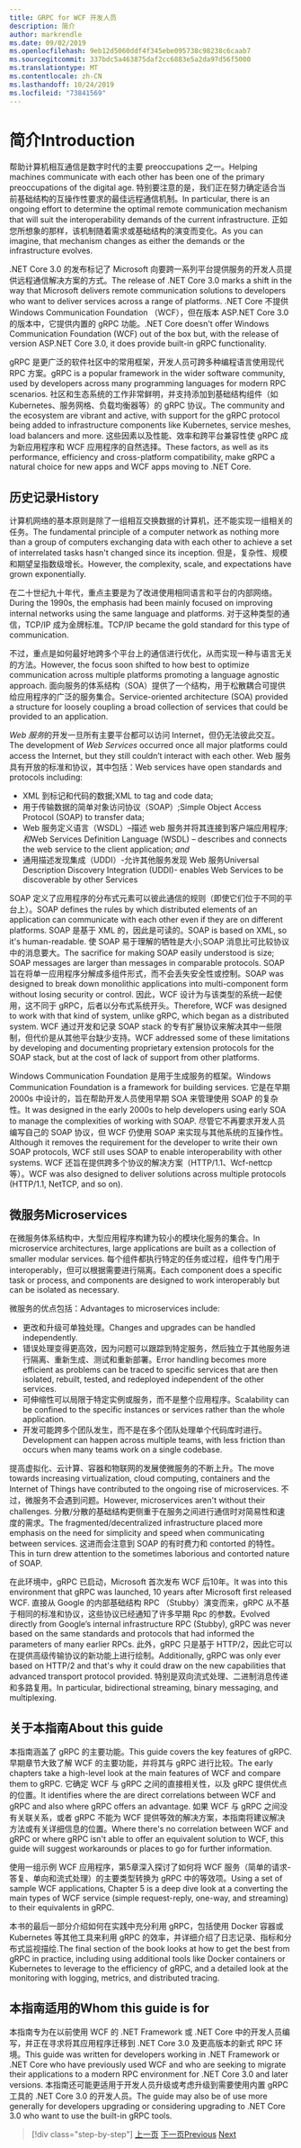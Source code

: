 ```yaml
---
title: GRPC for WCF 开发人员
description: 简介
author: markrendle
ms.date: 09/02/2019
ms.openlocfilehash: 9eb12d5060ddf4f345ebe095738c98238c6caab7
ms.sourcegitcommit: 337bdc5a463875daf2cc6883e5a2da97d56f5000
ms.translationtype: MT
ms.contentlocale: zh-CN
ms.lasthandoff: 10/24/2019
ms.locfileid: "73841569"
---
```

# <a name="introduction"></a><span data-ttu-id="55a81-103">简介</span><span class="sxs-lookup"><span data-stu-id="55a81-103">Introduction</span></span>

<span data-ttu-id="55a81-104">帮助计算机相互通信是数字时代的主要 preoccupations 之一。</span><span class="sxs-lookup"><span data-stu-id="55a81-104">Helping machines communicate with each other has been one of the primary preoccupations of the digital age.</span></span> <span data-ttu-id="55a81-105">特别要注意的是，我们正在努力确定适合当前基础结构的互操作性要求的最佳远程通信机制。</span><span class="sxs-lookup"><span data-stu-id="55a81-105">In particular, there is an ongoing effort to determine the optimal remote communication mechanism that will suit the interoperability demands of the current infrastructure.</span></span> <span data-ttu-id="55a81-106">正如您所想象的那样，该机制随着需求或基础结构的演变而变化。</span><span class="sxs-lookup"><span data-stu-id="55a81-106">As you can imagine, that mechanism changes as either the demands or the infrastructure evolves.</span></span>

<span data-ttu-id="55a81-107">.NET Core 3.0 的发布标记了 Microsoft 向要跨一系列平台提供服务的开发人员提供远程通信解决方案的方式。</span><span class="sxs-lookup"><span data-stu-id="55a81-107">The release of .NET Core 3.0 marks a shift in the way that Microsoft delivers remote communication solutions to developers who want to deliver services across a range of platforms.</span></span> <span data-ttu-id="55a81-108">.NET Core 不提供 Windows Communication Foundation （WCF），但在版本 ASP.NET Core 3.0 的版本中，它提供内置的 gRPC 功能。</span><span class="sxs-lookup"><span data-stu-id="55a81-108">.NET Core doesn't offer Windows Communication Foundation (WCF) out of the box but, with the release of version ASP.NET Core 3.0, it does provide built-in gRPC functionality.</span></span>

<span data-ttu-id="55a81-109">gRPC 是更广泛的软件社区中的常用框架，开发人员可跨多种编程语言使用现代 RPC 方案。</span><span class="sxs-lookup"><span data-stu-id="55a81-109">gRPC is a popular framework in the wider software community, used by developers across many programming languages for modern RPC scenarios.</span></span> <span data-ttu-id="55a81-110">社区和生态系统的工作非常鲜明，并支持添加到基础结构组件（如 Kubernetes、服务网格、负载均衡器等）的 gRPC 协议。</span><span class="sxs-lookup"><span data-stu-id="55a81-110">The community and the ecosystem are vibrant and active, with support for the gRPC protocol being added to infrastructure components like Kubernetes, service meshes, load balancers and more.</span></span> <span data-ttu-id="55a81-111">这些因素以及性能、效率和跨平台兼容性使 gRPC 成为新应用程序和 WCF 应用程序的自然选择。</span><span class="sxs-lookup"><span data-stu-id="55a81-111">These factors, as well as its performance, efficiency and cross-platform compatibility, make gRPC a natural choice for new apps and WCF apps moving to .NET Core.</span></span>

## <a name="history"></a><span data-ttu-id="55a81-112">历史记录</span><span class="sxs-lookup"><span data-stu-id="55a81-112">History</span></span>

<span data-ttu-id="55a81-113">计算机网络的基本原则是除了一组相互交换数据的计算机，还不能实现一组相关的任务。</span><span class="sxs-lookup"><span data-stu-id="55a81-113">The fundamental principle of a computer network as nothing more than a group of computers exchanging data with each other to achieve a set of interrelated tasks hasn't changed since its inception.</span></span> <span data-ttu-id="55a81-114">但是，复杂性、规模和期望呈指数级增长。</span><span class="sxs-lookup"><span data-stu-id="55a81-114">However, the complexity, scale, and expectations have grown exponentially.</span></span>  

<span data-ttu-id="55a81-115">在二十世纪九十年代，重点主要是为了改进使用相同语言和平台的内部网络。</span><span class="sxs-lookup"><span data-stu-id="55a81-115">During the 1990s, the emphasis had been mainly focused on improving internal networks using the same language and platforms.</span></span> <span data-ttu-id="55a81-116">对于这种类型的通信，TCP/IP 成为金牌标准。</span><span class="sxs-lookup"><span data-stu-id="55a81-116">TCP/IP became the gold standard for this type of communication.</span></span>

<span data-ttu-id="55a81-117">不过，重点是如何最好地跨多个平台上的通信进行优化，从而实现一种与语言无关的方法。</span><span class="sxs-lookup"><span data-stu-id="55a81-117">However, the focus soon shifted to how best to optimize communication across multiple platforms promoting a language agnostic approach.</span></span> <span data-ttu-id="55a81-118">面向服务的体系结构（SOA）提供了一个结构，用于松散耦合可提供给应用程序的广泛的服务集合。</span><span class="sxs-lookup"><span data-stu-id="55a81-118">Service-oriented architecture (SOA) provided a structure for loosely coupling a broad collection of services that could be provided to an application.</span></span>

<span data-ttu-id="55a81-119">*Web 服务*的开发一旦所有主要平台都可以访问 Internet，但仍无法彼此交互。</span><span class="sxs-lookup"><span data-stu-id="55a81-119">The development of *Web Services* occurred once all major platforms could access the Internet, but they still couldn’t interact with each other.</span></span> <span data-ttu-id="55a81-120">Web 服务具有开放的标准和协议，其中包括：</span><span class="sxs-lookup"><span data-stu-id="55a81-120">Web services have open standards and protocols including:</span></span>

- <span data-ttu-id="55a81-121">XML 到标记和代码的数据;</span><span class="sxs-lookup"><span data-stu-id="55a81-121">XML to tag and code data;</span></span>
- <span data-ttu-id="55a81-122">用于传输数据的简单对象访问协议（SOAP）;</span><span class="sxs-lookup"><span data-stu-id="55a81-122">Simple Object Access Protocol (SOAP) to transfer data;</span></span>
- <span data-ttu-id="55a81-123">Web 服务定义语言（WSDL）–描述 web 服务并将其连接到客户端应用程序;*和*</span><span class="sxs-lookup"><span data-stu-id="55a81-123">Web Services Definition Language (WSDL) – describes and connects the web service to the client application; *and*</span></span>
- <span data-ttu-id="55a81-124">通用描述发现集成（UDDI）-允许其他服务发现 Web 服务</span><span class="sxs-lookup"><span data-stu-id="55a81-124">Universal Description Discovery Integration (UDDI)- enables Web Services to be discoverable by other Services</span></span>

<span data-ttu-id="55a81-125">SOAP 定义了应用程序的分布式元素可以彼此通信的规则（即使它们位于不同的平台上）。</span><span class="sxs-lookup"><span data-stu-id="55a81-125">SOAP defines the rules by which distributed elements of an application can communicate with each other even if they are on different platforms.</span></span> <span data-ttu-id="55a81-126">SOAP 是基于 XML 的，因此是可读的。</span><span class="sxs-lookup"><span data-stu-id="55a81-126">SOAP is based on XML, so it's human-readable.</span></span> <span data-ttu-id="55a81-127">使 SOAP 易于理解的牺牲是大小;SOAP 消息比可比较协议中的消息要大。</span><span class="sxs-lookup"><span data-stu-id="55a81-127">The sacrifice for making SOAP easily understood is size; SOAP messages are larger than messages in comparable protocols.</span></span> <span data-ttu-id="55a81-128">SOAP 旨在将单一应用程序分解成多组件形式，而不会丢失安全性或控制。</span><span class="sxs-lookup"><span data-stu-id="55a81-128">SOAP was designed to break down monolithic applications into multi-component form without losing security or control.</span></span> <span data-ttu-id="55a81-129">因此，WCF 设计为与该类型的系统一起使用，这不同于 gRPC，后者以分布式系统开头。</span><span class="sxs-lookup"><span data-stu-id="55a81-129">Therefore, WCF was designed to work with that kind of system, unlike gRPC, which began as a distributed system.</span></span> <span data-ttu-id="55a81-130">WCF 通过开发和记录 SOAP stack 的专有扩展协议来解决其中一些限制，但代价是从其他平台缺少支持。</span><span class="sxs-lookup"><span data-stu-id="55a81-130">WCF addressed some of these limitations by developing and documenting proprietary extension protocols for the SOAP stack, but at the cost of lack of support from other platforms.</span></span>

<span data-ttu-id="55a81-131">Windows Communication Foundation 是用于生成服务的框架。</span><span class="sxs-lookup"><span data-stu-id="55a81-131">Windows Communication Foundation is a framework for building services.</span></span> <span data-ttu-id="55a81-132">它是在早期2000s 中设计的，旨在帮助开发人员使用早期 SOA 来管理使用 SOAP 的复杂性。</span><span class="sxs-lookup"><span data-stu-id="55a81-132">It was designed in the early 2000s to help developers using early SOA to manage the complexities of working with SOAP.</span></span> <span data-ttu-id="55a81-133">尽管它不再要求开发人员编写自己的 SOAP 协议，但 WCF 仍使用 SOAP 来实现与其他系统的互操作性。</span><span class="sxs-lookup"><span data-stu-id="55a81-133">Although it removes the requirement for the developer to write their own SOAP protocols, WCF still uses SOAP to enable interoperability with other systems.</span></span> <span data-ttu-id="55a81-134">WCF 还旨在提供跨多个协议的解决方案（HTTP/1.1、Wcf-nettcp 等）。</span><span class="sxs-lookup"><span data-stu-id="55a81-134">WCF was also designed to deliver solutions across multiple protocols (HTTP/1.1, NetTCP, and so on).</span></span>

## <a name="microservices"></a><span data-ttu-id="55a81-135">微服务</span><span class="sxs-lookup"><span data-stu-id="55a81-135">Microservices</span></span>

<span data-ttu-id="55a81-136">在微服务体系结构中，大型应用程序构建为较小的模块化服务的集合。</span><span class="sxs-lookup"><span data-stu-id="55a81-136">In microservice architectures, large applications are built as a collection of smaller modular services.</span></span> <span data-ttu-id="55a81-137">每个组件都执行特定的任务或过程，组件专门用于 interoperably，但可以根据需要进行隔离。</span><span class="sxs-lookup"><span data-stu-id="55a81-137">Each component does a specific task or process, and components are designed to work interoperably but can be isolated as necessary.</span></span>

<span data-ttu-id="55a81-138">微服务的优点包括：</span><span class="sxs-lookup"><span data-stu-id="55a81-138">Advantages to microservices include:</span></span>

- <span data-ttu-id="55a81-139">更改和升级可单独处理。</span><span class="sxs-lookup"><span data-stu-id="55a81-139">Changes and upgrades can be handled independently.</span></span>
- <span data-ttu-id="55a81-140">错误处理变得更高效，因为问题可以跟踪到特定服务，然后独立于其他服务进行隔离、重新生成、测试和重新部署。</span><span class="sxs-lookup"><span data-stu-id="55a81-140">Error handling becomes more efficient as problems can be traced to specific services that are then isolated, rebuilt, tested, and redeployed independent of the other services.</span></span>
- <span data-ttu-id="55a81-141">可伸缩性可以局限于特定实例或服务，而不是整个应用程序。</span><span class="sxs-lookup"><span data-stu-id="55a81-141">Scalability can be confined to the specific instances or services rather than the whole application.</span></span>
- <span data-ttu-id="55a81-142">开发可能跨多个团队发生，而不是在多个团队处理单个代码库时进行。</span><span class="sxs-lookup"><span data-stu-id="55a81-142">Development can happen across multiple teams, with less friction than occurs when many teams work on a single codebase.</span></span>

<span data-ttu-id="55a81-143">提高虚拟化、云计算、容器和物联网的发展使微服务的不断上升。</span><span class="sxs-lookup"><span data-stu-id="55a81-143">The move towards increasing virtualization, cloud computing, containers and the Internet of Things have contributed to the ongoing rise of microservices.</span></span> <span data-ttu-id="55a81-144">不过，微服务不会遇到问题。</span><span class="sxs-lookup"><span data-stu-id="55a81-144">However, microservices aren't without their challenges.</span></span> <span data-ttu-id="55a81-145">分散/分散的基础结构更侧重于在服务之间进行通信时对简易性和速度的需求。</span><span class="sxs-lookup"><span data-stu-id="55a81-145">The fragmented/decentralized infrastructure placed more emphasis on the need for simplicity and speed when communicating between services.</span></span> <span data-ttu-id="55a81-146">这进而会注意到 SOAP 的有时费力和 contorted 的特性。</span><span class="sxs-lookup"><span data-stu-id="55a81-146">This in turn drew attention to the sometimes laborious and contorted nature of SOAP.</span></span>

<span data-ttu-id="55a81-147">在此环境中，gRPC 已启动，Microsoft 首次发布 WCF 后10年。</span><span class="sxs-lookup"><span data-stu-id="55a81-147">It was into this environment that gRPC was launched, 10 years after Microsoft first released WCF.</span></span> <span data-ttu-id="55a81-148">直接从 Google 的内部基础结构 RPC （Stubby）演变而来，gRPC 从不基于相同的标准和协议，这些协议已经通知了许多早期 Rpc 的参数。</span><span class="sxs-lookup"><span data-stu-id="55a81-148">Evolved directly from Google’s internal infrastructure RPC (Stubby), gRPC was never based on the same standards and protocols that had informed the parameters of many earlier RPCs.</span></span> <span data-ttu-id="55a81-149">此外，gRPC 只是基于 HTTP/2，因此它可以在提供高级传输协议的新功能上进行绘制。</span><span class="sxs-lookup"><span data-stu-id="55a81-149">Additionally, gRPC was only ever based on HTTP/2 and that's why it could draw on the new capabilities that advanced transport protocol provided.</span></span> <span data-ttu-id="55a81-150">特别是双向流式处理、二进制消息传递和多路复用。</span><span class="sxs-lookup"><span data-stu-id="55a81-150">In particular, bidirectional streaming, binary messaging, and multiplexing.</span></span>

## <a name="about-this-guide"></a><span data-ttu-id="55a81-151">关于本指南</span><span class="sxs-lookup"><span data-stu-id="55a81-151">About this guide</span></span>

<span data-ttu-id="55a81-152">本指南涵盖了 gRPC 的主要功能。</span><span class="sxs-lookup"><span data-stu-id="55a81-152">This guide covers the key features of gRPC.</span></span> <span data-ttu-id="55a81-153">早期章节大致了解 WCF 的主要功能，并将其与 gRPC 进行比较。</span><span class="sxs-lookup"><span data-stu-id="55a81-153">The early chapters take a high-level look at the main features of WCF and compare them to gRPC.</span></span> <span data-ttu-id="55a81-154">它确定 WCF 与 gRPC 之间的直接相关性，以及 gRPC 提供优点的位置。</span><span class="sxs-lookup"><span data-stu-id="55a81-154">It identifies where the are direct correlations between WCF and gRPC and also where gRPC offers an advantage.</span></span> <span data-ttu-id="55a81-155">如果 WCF 与 gRPC 之间没有关联关系，或者 gRPC 不能为 WCF 提供等效的解决方案，本指南将建议解决方法或有关详细信息的位置。</span><span class="sxs-lookup"><span data-stu-id="55a81-155">Where there's no correlation between WCF and gRPC or where gRPC isn't able to offer an equivalent solution to WCF, this guide will suggest workarounds or places to go for further information.</span></span>

<span data-ttu-id="55a81-156">使用一组示例 WCF 应用程序，第5章深入探讨了如何将 WCF 服务（简单的请求-答复、单向和流式处理）的主要类型转换为 gRPC 中的等效项。</span><span class="sxs-lookup"><span data-stu-id="55a81-156">Using a set of sample WCF applications, Chapter 5 is a deep dive look at a converting the main types of WCF service (simple request-reply, one-way, and streaming) to their equivalents in gRPC.</span></span>

<span data-ttu-id="55a81-157">本书的最后一部分介绍如何在实践中充分利用 gRPC，包括使用 Docker 容器或 Kubernetes 等其他工具来利用 gRPC 的效率，并详细介绍了日志记录、指标和分布式监视描绘.</span><span class="sxs-lookup"><span data-stu-id="55a81-157">The final section of the book looks at how to get the best from gRPC in practice, including using additional tools like Docker containers or Kubernetes to leverage to the efficiency of gRPC, and a detailed look at the monitoring with logging, metrics, and distributed tracing.</span></span>

## <a name="whom-this-guide-is-for"></a><span data-ttu-id="55a81-158">本指南适用的</span><span class="sxs-lookup"><span data-stu-id="55a81-158">Whom this guide is for</span></span>

<span data-ttu-id="55a81-159">本指南专为在以前使用 WCF 的 .NET Framework 或 .NET Core 中的开发人员编写，并正在寻求将其应用程序迁移到 .NET Core 3.0 及更高版本的新式 RPC 环境。</span><span class="sxs-lookup"><span data-stu-id="55a81-159">This guide was written for developers working in .NET Framework or .NET Core who have previously used WCF and who are seeking to migrate their applications to a modern RPC environment for .NET Core 3.0 and later versions.</span></span> <span data-ttu-id="55a81-160">本指南还可能更适用于开发人员升级或考虑升级到需要使用内置 gRPC 工具的 .NET Core 3.0 的开发人员。</span><span class="sxs-lookup"><span data-stu-id="55a81-160">The guide may also be of use more generally for developers upgrading or considering upgrading to .NET Core 3.0 who want to use the built-in gRPC tools.</span></span>

>[!div class="step-by-step"]
><span data-ttu-id="55a81-161">[上一页](index.md)
>[下一页](grpc-overview.md)</span><span class="sxs-lookup"><span data-stu-id="55a81-161">[Previous](index.md)
[Next](grpc-overview.md)</span></span>
